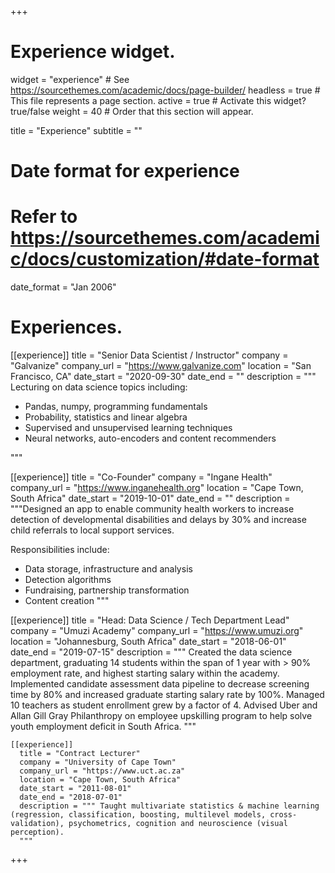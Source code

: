 +++
# Experience widget.
widget = "experience"  # See https://sourcethemes.com/academic/docs/page-builder/
headless = true  # This file represents a page section.
active = true  # Activate this widget? true/false
weight = 40  # Order that this section will appear.

title = "Experience"
subtitle = ""

# Date format for experience
#   Refer to https://sourcethemes.com/academic/docs/customization/#date-format
date_format = "Jan 2006"

# Experiences.

[[experience]]
  title = "Senior Data Scientist / Instructor"
  company = "Galvanize"
  company_url = "https://www.galvanize.com"
  location = "San Francisco, CA"
  date_start = "2020-09-30"
  date_end = ""
  description = """ Lecturing on data science topics including:

  * Pandas, numpy, programming fundamentals
  * Probability, statistics and linear algebra
  * Supervised and unsupervised learning techniques
  * Neural networks, auto-encoders and content recommenders

"""

[[experience]]
  title = "Co-Founder"
  company = "Ingane Health"
  company_url = "https://www.inganehealth.org"
  location = "Cape Town, South Africa"
  date_start = "2019-10-01"
  date_end = ""
  description = """Designed an app to enable community health workers to increase detection of developmental disabilities and delays by 30% and increase child referrals to local support services.

  Responsibilities include:

  * Data storage, infrastructure and analysis
  * Detection algorithms
  * Fundraising, partnership transformation
  * Content creation
"""

  [[experience]]
    title = "Head: Data Science / Tech Department Lead"
    company = "Umuzi Academy"
    company_url = "https://www.umuzi.org"
    location = "Johannesburg, South Africa"
    date_start = "2018-06-01"
    date_end = "2019-07-15"
    description = """ Created the data science department, graduating 14 students within the span of 1 year with > 90% employment rate, and highest starting salary within the academy. Implemented candidate assessment data pipeline to decrease screening time by 80% and increased graduate starting salary rate by 100%. Managed 10 teachers as student enrollment grew by a factor of 4. Advised Uber and Allan Gill Gray Philanthropy on employee upskilling program to help solve youth employment deficit in South Africa.
    """

    [[experience]]
      title = "Contract Lecturer"
      company = "University of Cape Town"
      company_url = "https://www.uct.ac.za"
      location = "Cape Town, South Africa"
      date_start = "2011-08-01"
      date_end = "2018-07-01"
      description = """ Taught multivariate statistics & machine learning (regression, classification, boosting, multilevel models, cross-validation), psychometrics, cognition and neuroscience (visual perception).
      """

+++
